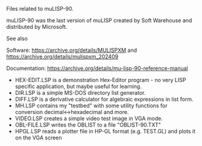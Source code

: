 Files related to muLISP-90.

muLISP-90 was the last version of muLISP created by Soft Warehouse and distributed by Microsoft.

See also

Software:
https://archive.org/details/MULISPXM and 
https://archive.org/details/mulispxm_202409

Documentation:
https://archive.org/details/mu-lisp-90-reference-manual

- HEX-EDIT.LSP is a demonstration Hex-Editor program - no very LISP specific application, but maybe useful for learning.
- DIR.LSP is a simple MS-DOS directory list generator.
- DIFF.LSP is a derivative calculator for algebraic expressions in list form.
- MH.LSP contains my "testbed" with some utility functions for conversion decimal<->hexadecimal and more.
- VIDEO.LSP creates a simple video test image in VGA mode.
- OBL-FILE.LSP writes the OBLIST to a file "OBLIST-90.TXT"
- HPGL.LSP reads a plotter file in HP-GL format (e.g. TEST.GL) and plots it on the VGA screen
